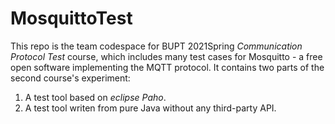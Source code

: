 # MosquittoTest
This repo is the team codespace for BUPT 2021Spring *Communication Protocol Test* course, which includes many test cases for Mosquitto - a free open software implementing the MQTT protocol. 
It contains two parts of the second course's experiment:
1. A test tool based on *eclipse Paho*.
2. A test tool writen from pure Java without any third-party API.
